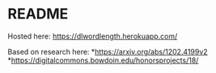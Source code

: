 # README

Hosted here: https://dlwordlength.herokuapp.com/

Based on research here:
*https://arxiv.org/abs/1202.4199v2
*https://digitalcommons.bowdoin.edu/honorsprojects/18/
